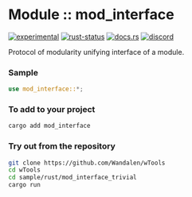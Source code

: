# Module :: mod_interface
[![experimental](https://img.shields.io/badge/stability-experimental-orange.svg)](https://github.com/emersion/stability-badges#experimental) [![rust-status](https://github.com/Wandalen/wTools/actions/workflows/ModuleModInterfacePush.yml/badge.svg)](https://github.com/Wandalen/wTools/actions/workflows/ModuleModInterfacePush.yml) [![docs.rs](https://img.shields.io/docsrs/mod_interface?color=e3e8f0&logo=docs.rs)](https://docs.rs/mod_interface) [![discord](https://img.shields.io/discord/872391416519737405?color=eee&logo=discord&logoColor=eee&label=ask)](https://discord.gg/JwTG6d2b)

Protocol of modularity unifying interface of a module.

### Sample

```rust
use mod_interface::*;

```

### To add to your project

```sh
cargo add mod_interface
```

### Try out from the repository

```sh
git clone https://github.com/Wandalen/wTools
cd wTools
cd sample/rust/mod_interface_trivial
cargo run
```
